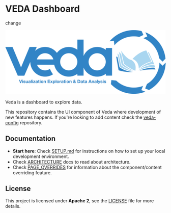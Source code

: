 # VEDA Dashboard

change

![VEDA logo](./docs/media/veda_logo_blue_text_transparent.png)

Veda is a dashboard to explore data.

This repository contains the UI component of Veda where development of new features happens.
If you're looking to add content check the [veda-config](https://github.com/NASA-IMPACT/veda-config) repository.

## Documentation

- **Start here**: Check [SETUP.md](./docs/SETUP.md) for instructions on how to set up your local development environment.
- Check [ARCHITECTURE](./docs/ARCHITECTURE.md) docs to read about architecture.
- Check [PAGE_OVERRIDES](./docs/PAGE_OVERRIDES.md) for information about the component/content overriding feature.

## License
This project is licensed under **Apache 2**, see the [LICENSE](LICENSE) file for more details.